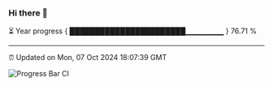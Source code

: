 ### Hi there 👋

⏳ Year progress { ███████████████████████▁▁▁▁▁▁▁ } 76.71 %

---

⏰ Updated on Mon, 07 Oct 2024 18:07:39 GMT

![Progress Bar CI](https://github.com/EinsPommes/EinsPommes/blob/main/.github/workflows/main.yml)
